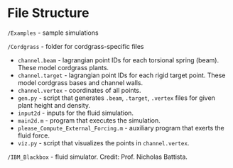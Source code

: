 # File Structure

```/Examples``` - sample simulations

```/Cordgrass``` - folder for cordgrass-specific files
- ```channel.beam``` - lagrangian point IDs for each torsional spring (beam). These model cordgrass plants.
- ```channel.target``` - lagrangian point IDs for each rigid target point. These model cordgrass bases and channel walls.
- ```channel.vertex``` - coordinates of all points.
- ```gen.py``` - script that generates ```.beam```, ```.target```, ```.vertex``` files for given plant height and density.
- ```input2d``` - inputs for the fluid simulation.
- ```main2d.m``` - program that executes the simulation.
- ```please_Compute_External_Forcing.m``` - auxiliary program that exerts the fluid force.
- ```viz.py``` - script that visualizes the points in ```channel.vertex```.

```/IBM_Blackbox``` - fluid simulator. Credit: Prof. Nicholas Battista.
